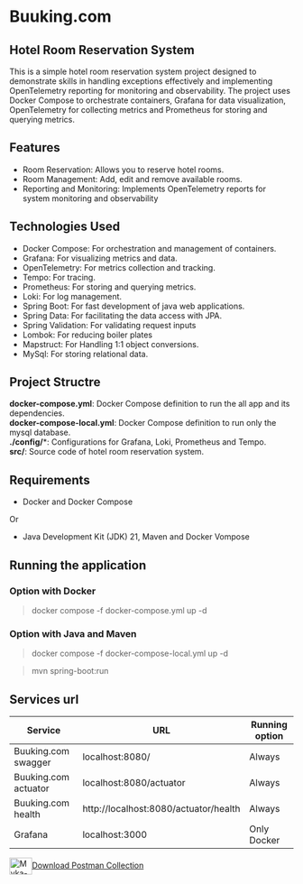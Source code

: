 # Buuking.com

## Hotel Room Reservation System

This is a simple hotel room reservation system project designed to demonstrate skills in handling exceptions effectively
and implementing OpenTelemetry reporting for monitoring and observability. The project uses Docker Compose to
orchestrate containers, Grafana for data visualization, OpenTelemetry for collecting metrics and Prometheus for storing
and querying metrics.

## Features

* Room Reservation: Allows you to reserve hotel rooms.
* Room Management: Add, edit and remove available rooms.
* Reporting and Monitoring: Implements OpenTelemetry reports for system monitoring and observability

## Technologies Used

* Docker Compose: For orchestration and management of containers.
* Grafana: For visualizing metrics and data.
* OpenTelemetry: For metrics collection and tracking.
* Tempo: For tracing.
* Prometheus: For storing and querying metrics.
* Loki: For log management.
* Spring Boot: For fast development of java web applications.
* Spring Data: For facilitating the data access with JPA.
* Spring Validation: For validating request inputs
* Lombok: For reducing boiler plates
* Mapstruct: For Handling 1:1 object conversions.
* MySql: For storing relational data.

## Project Structre

**docker-compose.yml**:  Docker Compose definition to run the all app and its dependencies.</br>
**docker-compose-local.yml**:  Docker Compose definition to run only the mysql database.</br>
**./config/***: Configurations for Grafana, Loki, Prometheus and Tempo.</br>
**src/**: Source code of hotel room reservation system.

## Requirements

- Docker and Docker Compose

Or

- Java Development Kit (JDK) 21, Maven and Docker Vompose

## Running the application

### Option with Docker

> docker compose -f docker-compose.yml up -d

### Option with Java and Maven

> docker compose -f docker-compose-local.yml up -d

> mvn spring-boot:run

## Services url

| Service              | URL                                   | Running option |
|----------------------|---------------------------------------|----------------|
| Buuking.com swagger  | localhost:8080/                       | Always         |
| Buuking.com actuator | localhost:8080/actuator               | Always         |
| Buuking.com health   | http://localhost:8080/actuator/health | Always         |
| Grafana              | localhost:3000                        | Only Docker    |

<img align="center" alt="Myka-Postman" height="30" width="40" src="https://cdn.jsdelivr.net/gh/devicons/devicon@latest/icons/postman/postman-original.svg" />[Download Postman Collection](https://github.com/mykadias/buuking-dot-com/blob/main/Buuking.com.postman_collection.json)

